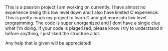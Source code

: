 This is a passion project I am working on currently. I have almost no experience being this low level
down and I also have limited C experience. This is pretty much my project to learn C and get more into
low level programming. The code is super unorganized and I dont have a single clue what I'm doing.
If your code is plagerized, please know I try to understand it before anything, I just liked the structure a lot.


Any help that is given will be appreciated!
